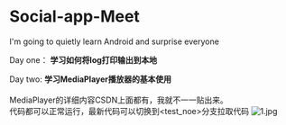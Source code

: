 # Social-app-<b>Meet</b>
I'm going to quietly learn Android and surprise everyone

Day one：
<B>学习如何将log打印输出到本地</B>

Day two:
<b>学习MediaPlayer播放器的基本使用</b>  
</br>MediaPlayer的详细内容CSDN上面都有，我就不一一贴出来。
</br>代码都可以正常运行，最新代码可以切换到<test_noe>分支拉取代码
![1.jpg](C:/Users/Pactera/Desktop/xuexi/1.jpg)
